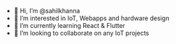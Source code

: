 - 👋 Hi, I’m @sahilkhanna
- 👀 I’m interested in IoT, Webapps and hardware design
- 🌱 I’m currently learning React & Flutter
- 💞️ I’m looking to collaborate on any IoT projects

<!---
sahilkhanna/sahilkhanna is a ✨ special ✨ repository because its `README.md` (this file) appears on your GitHub profile.
You can click the Preview link to take a look at your changes.
--->

